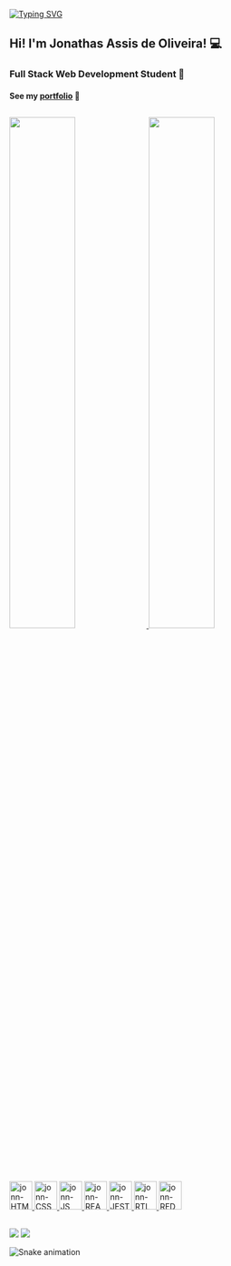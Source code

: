 
[![Typing SVG](https://readme-typing-svg.herokuapp.com?font=Dancing+Script&size=50&duration=3000&pause=1000&color=A90A19&center=true&width=441&height=75&lines=Seja+bem-vindo(a)!+)](https://git.io/typing-svg)

## Hi! I'm Jonathas Assis de Oliveira! :computer:
### Full Stack Web Development Student :green_heart:

#### See my [portfolio](https://jonnoliveira.github.io/) :flight_departure:

##

<div>
<a href="https://github.com/jonnoliveira">
<img width="48%" src="https://github-readme-stats.vercel.app/api?username=jonnoliveira&count_private=true&show_icons=true&theme=transparent"/>
<img width="48%" src="https://github-readme-stats.vercel.app/api/top-langs/?username=jonnoliveira&layout=compact&theme=transparent"/>
</div>   

<div>
  <img alt="jonn-HTML" height="50" width="40" src="https://cdn.jsdelivr.net/gh/devicons/devicon/icons/html5/html5-original.svg">
  <img alt="jonn-CSS" height="50" width="40" src="https://cdn.jsdelivr.net/gh/devicons/devicon/icons/css3/css3-original.svg">
  <img alt="jonn-JS" height="50" width="40" src="https://cdn.jsdelivr.net/gh/devicons/devicon/icons/javascript/javascript-original.svg">
  <img alt="jonn-REACT" height="50" width="40" src="https://cdn.jsdelivr.net/gh/devicons/devicon/icons/react/react-original.svg">
  <img alt="jonn-JEST" height="50" width="40" src="https://cdn.jsdelivr.net/gh/devicons/devicon/icons/jest/jest-plain.svg">
  <img alt="jonn-RTL" height="50" width="40" src="https://testing-library.com/img/logo-large.png" alt="rtl icon">
  <img alt="jonn-REDUX" height="50" width="40" src="https://cdn.jsdelivr.net/gh/devicons/devicon/icons/redux/redux-original.svg" />
</div>
  
##
  
<div id="social-media">
  <a href="https://www.linkedin.com/in/jonn-oliveira" target="_blank"><img src="https://img.shields.io/badge/-LinkedIn-%230077B5?style=for-the-badge&logo=linkedin&logoColor=white" target="_blank"></a> 
  <a href = "mailto:dev.jonnoliveira@gmail.com"><img src="https://img.shields.io/badge/-Gmail-%23333?style=for-the-badge&logo=gmail&logoColor=white" target="_blank"></a>
</div>


![Snake animation](https://github.com/jonnoliveira/jonnoliveira/blob/output/github-contribution-grid-snake.svg)
